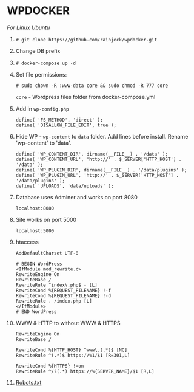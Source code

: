 # WPDOCKER

*For Linux Ubuntu*

1. `# git clone https://github.com/rainjeck/wpdocker.git`

2. Change DB prefix

3. `# docker-compose up -d`

4. Set file permissions:

	`# sudo chown -R :www-data core && sudo chmod -R 777 core`

	`core` - Wordpress files folder from docker-compose.yml

5. Add in `wp-config.php`

	```
	define( 'FS_METHOD', 'direct' );
	define( 'DISALLOW_FILE_EDIT', true );
	```

6. Hide WP - `wp-content` to `data` folder. Add lines before install. Rename 'wp-content' to 'data'.

	```
	define( 'WP_CONTENT_DIR', dirname(__FILE__) . '/data' );
	define( 'WP_CONTENT_URL', 'http://' . $_SERVER['HTTP_HOST'] . '/data' );
	define( 'WP_PLUGIN_DIR', dirname(__FILE__) . '/data/plugins' );
	define( 'WP_PLUGIN_URL', 'http://' . $_SERVER['HTTP_HOST'] . '/data/plugins' );
	define( 'UPLOADS', 'data/uploads' );
	```

7. Database uses Adminer and works on port 8080

	`localhost:8080`

8. Site works on port 5000

	`localhost:5000`

9. htaccess

	```
	AddDefaultCharset UTF-8

	# BEGIN WordPress
	<IfModule mod_rewrite.c>
	RewriteEngine On
	RewriteBase /
	RewriteRule ^index\.php$ - [L]
	RewriteCond %{REQUEST_FILENAME} !-f
	RewriteCond %{REQUEST_FILENAME} !-d
	RewriteRule . /index.php [L]
	</IfModule>
	# END WordPress
	```

10. WWW & HTTP to without WWW & HTTPS
	```
	RewriteEngine On
	RewriteBase /

	RewriteCond %{HTTP_HOST} ^www\.(.*)$ [NC]
	RewriteRule ^(.*)$ https://%1/$1 [R=301,L]

	RewriteCond %{HTTPS} !=on
	RewriteRule ^/?(.*) https://%{SERVER_NAME}/$1 [R,L]
	```

11. [Robots.txt](https://gist.github.com/rainjeck/4cadf694438e69db4122d93966b4f49e)
